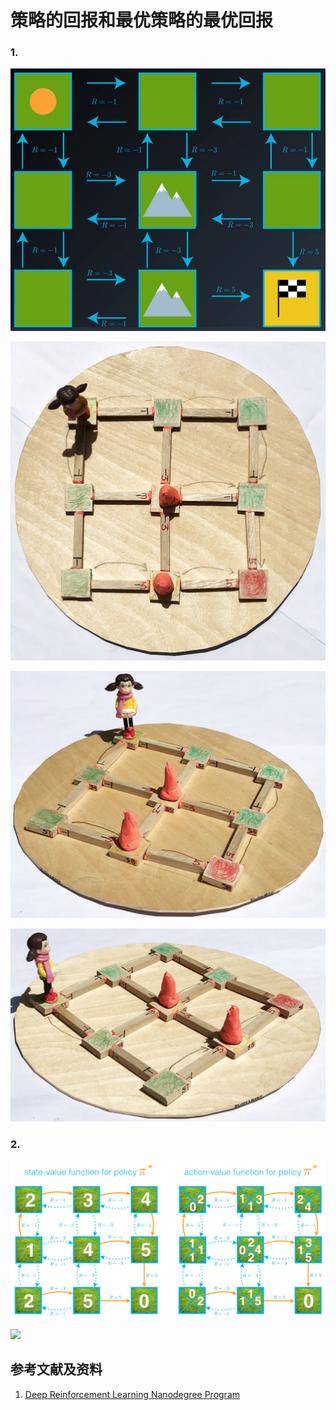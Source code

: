 # 策略的回报和最优策略的最优回报

### 1.

![](/images/体验强化学习的基本概念/策略的回报和最优策略的最优回报/state-action-reward.png)

![](/images/体验强化学习的基本概念/策略的回报和最优策略的最优回报/model01.jpg)

![](/images/体验强化学习的基本概念/策略的回报和最优策略的最优回报/model02.jpg)

![](/images/体验强化学习的基本概念/策略的回报和最优策略的最优回报/model03.jpg)

### 2.

![](/images/体验强化学习的基本概念/策略的回报和最优策略的最优回报/optimal_policy01.png)

![](/images/体验强化学习的基本概念/策略的回报和最优策略的最优回报/optimal_policy02.jpg)

## 参考文献及资料

1. [Deep Reinforcement Learning Nanodegree Program](https://www.udacity.com/course/deep-reinforcement-learning-nanodegree--nd893)
